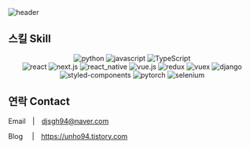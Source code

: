 <img src="https://capsule-render.vercel.app/api?&type=waving&height=200&color=0:9EB4FF,100:5B6CFF&section=header&desc=하루 한걸음 성장하는 개발자&descSize=40&descAlignY=25&animation=twinkling&fontColor=000000" alt="header">

## 스킬 Skill

<div align="center">
  <div>
    <img src="https://img.shields.io/badge/Python-3776AB?logo=python&logoColor=white" alt="python"/>
    <img src="https://img.shields.io/badge/JavaScript-F7DF1E?logo=javascript&logoColor=black" alt="javascript"/>
    <img src="https://img.shields.io/badge/TypeScript-3178C6?logo=typescript&logoColor=white" alt="TypeScript"/>
  </div>
  <div>
    <img src="https://img.shields.io/badge/React-61dafb?logo=React&logoColor=black" alt="react"/>
    <img src="https://img.shields.io/badge/Next.js-000000?logo=next.js&logoColor=white" alt="next.js"/>
    <img src="https://img.shields.io/badge/React--Native-61dafb?logo=react&logoColor=black" alt="react_native"/>
    <img src="https://img.shields.io/badge/Vue.js-4fc08d?logo=vue.js&logoColor=white" alt="vue.js"/>
    <img src="https://img.shields.io/badge/Redux-764ABC?logo=Redux&logoColor=white" alt="redux"/>
    <img src="https://img.shields.io/badge/Vuex-4fc08d?logo=vue.js&logoColor=white" alt="vuex"/>
    <img src="https://img.shields.io/badge/Django-092E20?logo=django&logoColor=white" alt="django"/>
    <img src="https://img.shields.io/badge/Styled--Components-db7093?logo=Styled-Components&logoColor=white" alt="styled-components"/>
    <img src="https://img.shields.io/badge/PyTorch-ee4c2c?logo=pytorch&logoColor=white" alt="pytorch"/>
    <img src="https://img.shields.io/badge/Selenium-43B02A?logo=selenium&logoColor=white" alt="selenium"/>
  </div>
</div>

## 연락 Contact

Email   |   djsgh94@naver.com

Blog    |   https://unho94.tistory.com
